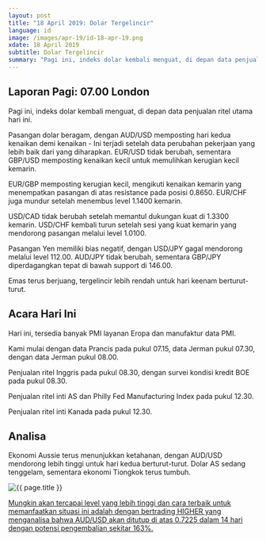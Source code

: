 ```yaml
---
layout: post
title: "18 April 2019: Dolar Tergelincir" 
language: id
image: /images/apr-19/id-18-apr-19.png
xdate: 18 April 2019
subtitle: Dolar Tergelincir
summary: "Pagi ini, indeks dolar kembali menguat, di depan data penjualan ritel utama hari ini. Pasangan dolar beragam, dengan AUD/USD memposting hari kedua kenaikan demi kenaikan - Ini terjadi setelah data perubahan pekerjaan yang lebih baik dari yang diharapkan"
---
```

## Laporan Pagi: 07.00 London

Pagi ini, indeks dolar kembali menguat, di depan data penjualan ritel utama hari ini.

Pasangan dolar beragam, dengan AUD/USD memposting hari kedua kenaikan demi kenaikan - Ini terjadi setelah data perubahan pekerjaan yang lebih baik dari yang diharapkan. EUR/USD tidak berubah, sementara GBP/USD memposting kenaikan kecil untuk memulihkan kerugian kecil kemarin.

EUR/GBP memposting kerugian kecil, mengikuti kenaikan kemarin yang menempatkan pasangan di atas resistance pada posisi 0.8650. EUR/CHF juga mundur setelah menembus level 1.1400 kemarin.

USD/CAD tidak berubah setelah memantul dukungan kuat di 1.3300 kemarin. USD/CHF kembali turun setelah sesi yang kuat kemarin yang mendorong pasangan melalui level 1.0100.

Pasangan Yen memiliki bias negatif, dengan USD/JPY gagal mendorong melalui level 112.00. AUD/JPY tidak berubah, sementara GBP/JPY diperdagangkan tepat di bawah support di 146.00.

Emas terus berjuang, tergelincir lebih rendah untuk hari keenam berturut-turut.

## Acara Hari Ini

Hari ini, tersedia banyak PMI layanan Eropa dan manufaktur data PMI.

Kami mulai dengan data Prancis pada pukul 07.15, data Jerman pukul 07.30, dengan data Jerman pukul 08.00.

Penjualan ritel Inggris pada pukul 08.30, dengan survei kondisi kredit BOE pada pukul 08.30.

Penjualan ritel inti AS dan Philly Fed Manufacturing Index pada pukul 12.30.

Penjualan ritel inti Kanada pada pukul 12.30.

## Analisa

Ekonomi Aussie terus menunjukkan ketahanan, dengan AUD/USD mendorong lebih tinggi untuk hari kedua berturut-turut. Dolar AS sedang tenggelam, sementara ekonomi Tiongkok terus tumbuh.

<img src="{{ site.url }}/images/apr-19/id-18-apr-19.png" alt="{{ page.title }}" title="{{ page.title }}">

<a href="%LINK%%?currency=USD&market=forex&underlying=frxAUDUSD&formname=higherlower&duration_amount=14&duration_units=d&amount=10&amount_type=stake&expiry_type=duration&barrier=0.7225" target="_blank" rel="noopener noreferrer nofollow">Mungkin akan tercapai level yang lebih tinggi dan cara terbaik untuk memanfaatkan situasi ini adalah dengan bertrading HIGHER yang menganalisa bahwa AUD/USD akan ditutup di atas 0.7225 dalam 14 hari dengan potensi pengembalian sekitar 163%.</a>